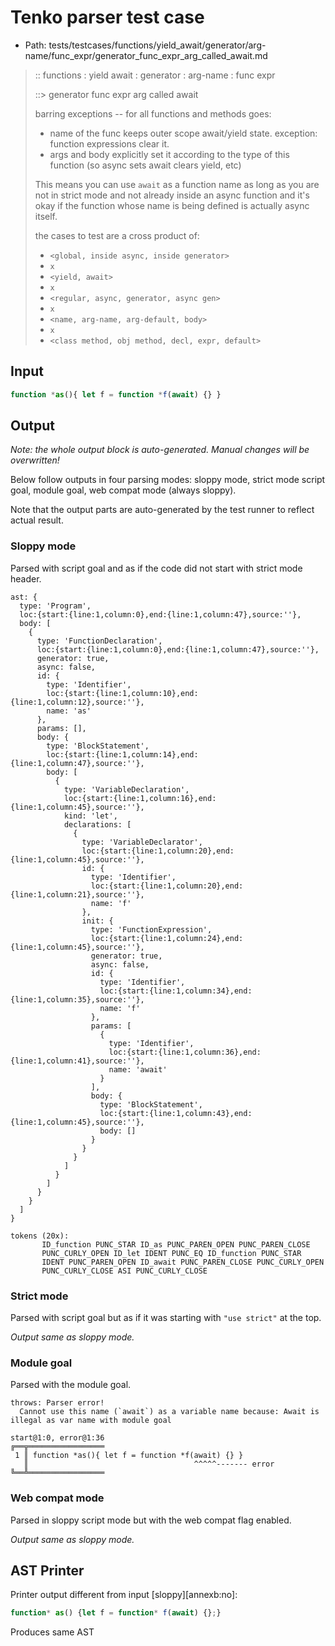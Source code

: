 # Tenko parser test case

- Path: tests/testcases/functions/yield_await/generator/arg-name/func_expr/generator_func_expr_arg_called_await.md

> :: functions : yield await : generator : arg-name : func expr
>
> ::> generator func expr arg called await
>
> barring exceptions -- for all functions and methods goes:
>
> - name of the func keeps outer scope await/yield state. exception: function expressions clear it.
> - args and body explicitly set it according to the type of this function (so async sets await clears yield, etc)
>
> This means you can use `await` as a function name as long as you are not in strict mode and not already inside an async function and it's okay if the function whose name is being defined is actually async itself.
>
> the cases to test are a cross product of:
>
> - `<global, inside async, inside generator>` 
> - `x` 
> - `<yield, await>`
> - `x` 
> - `<regular, async, generator, async gen>`
> - `x` 
> - `<name, arg-name, arg-default, body>`
> - `x`
> - `<class method, obj method, decl, expr, default>`

## Input

`````js
function *as(){ let f = function *f(await) {} }
`````

## Output

_Note: the whole output block is auto-generated. Manual changes will be overwritten!_

Below follow outputs in four parsing modes: sloppy mode, strict mode script goal, module goal, web compat mode (always sloppy).

Note that the output parts are auto-generated by the test runner to reflect actual result.

### Sloppy mode

Parsed with script goal and as if the code did not start with strict mode header.

`````
ast: {
  type: 'Program',
  loc:{start:{line:1,column:0},end:{line:1,column:47},source:''},
  body: [
    {
      type: 'FunctionDeclaration',
      loc:{start:{line:1,column:0},end:{line:1,column:47},source:''},
      generator: true,
      async: false,
      id: {
        type: 'Identifier',
        loc:{start:{line:1,column:10},end:{line:1,column:12},source:''},
        name: 'as'
      },
      params: [],
      body: {
        type: 'BlockStatement',
        loc:{start:{line:1,column:14},end:{line:1,column:47},source:''},
        body: [
          {
            type: 'VariableDeclaration',
            loc:{start:{line:1,column:16},end:{line:1,column:45},source:''},
            kind: 'let',
            declarations: [
              {
                type: 'VariableDeclarator',
                loc:{start:{line:1,column:20},end:{line:1,column:45},source:''},
                id: {
                  type: 'Identifier',
                  loc:{start:{line:1,column:20},end:{line:1,column:21},source:''},
                  name: 'f'
                },
                init: {
                  type: 'FunctionExpression',
                  loc:{start:{line:1,column:24},end:{line:1,column:45},source:''},
                  generator: true,
                  async: false,
                  id: {
                    type: 'Identifier',
                    loc:{start:{line:1,column:34},end:{line:1,column:35},source:''},
                    name: 'f'
                  },
                  params: [
                    {
                      type: 'Identifier',
                      loc:{start:{line:1,column:36},end:{line:1,column:41},source:''},
                      name: 'await'
                    }
                  ],
                  body: {
                    type: 'BlockStatement',
                    loc:{start:{line:1,column:43},end:{line:1,column:45},source:''},
                    body: []
                  }
                }
              }
            ]
          }
        ]
      }
    }
  ]
}

tokens (20x):
       ID_function PUNC_STAR ID_as PUNC_PAREN_OPEN PUNC_PAREN_CLOSE
       PUNC_CURLY_OPEN ID_let IDENT PUNC_EQ ID_function PUNC_STAR
       IDENT PUNC_PAREN_OPEN ID_await PUNC_PAREN_CLOSE PUNC_CURLY_OPEN
       PUNC_CURLY_CLOSE ASI PUNC_CURLY_CLOSE
`````

### Strict mode

Parsed with script goal but as if it was starting with `"use strict"` at the top.

_Output same as sloppy mode._

### Module goal

Parsed with the module goal.

`````
throws: Parser error!
  Cannot use this name (`await`) as a variable name because: Await is illegal as var name with module goal

start@1:0, error@1:36
╔══╦═════════════════
 1 ║ function *as(){ let f = function *f(await) {} }
   ║                                     ^^^^^------- error
╚══╩═════════════════

`````


### Web compat mode

Parsed in sloppy script mode but with the web compat flag enabled.

_Output same as sloppy mode._

## AST Printer

Printer output different from input [sloppy][annexb:no]:

````js
function* as() {let f = function* f(await) {};}
````

Produces same AST
